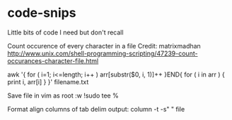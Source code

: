 code-snips
==========

Little bits of code I need but don't recall

Count occurence of every character in a file
Credit: matrixmadhan http://www.unix.com/shell-programming-scripting/47239-count-occurances-character-file.html

awk '{ for ( i=1; i<=length; i++ ) arr[substr($0, i, 1)]++ }END{ for ( i in arr ) { print i, arr[i] } }' filename.txt

Save file in vim as root
:w !sudo tee %

Format align columns of tab delim output:
column -t -s"   " file

